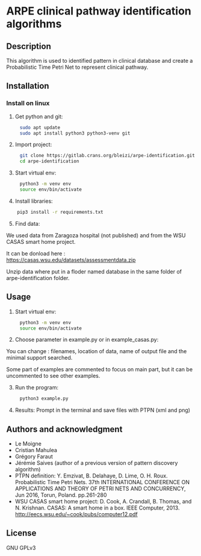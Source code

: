 # ARPE clinical pathway identification algorithms

## Description
This algorithm is used to identified pattern in clinical database and create a Probabilistic Time Petri Net to represent clinical pathway.

## Installation
### Install on linux
1. Get python and git:
```bash
     sudo apt update
     sudo apt install python3 python3-venv git
```

2. Import project:
```bash
     git clone https://gitlab.crans.org/bleizi/arpe-identification.git
     cd arpe-identification
```

3. Start virtual env:
```bash
     python3 -m venv env
     source env/bin/activate
```

4. Install libraries:
```bash
    pip3 install -r requirements.txt
```

5. Find data:

We used data from Zaragoza hospital (not published) and from the WSU CASAS smart home project.

It can be donload here : https://casas.wsu.edu/datasets/assessmentdata.zip

Unzip data where put in a floder named database in the same folder of arpe-identification folder.

## Usage
1. Start virtual env:
```bash
     python3 -m venv env
     source env/bin/activate
```

2. Choose parameter in example.py or in example_casas.py:

You can change : filenames, location of data, name of output file and the minimal support searched.

Some part of examples are commented to focus on main part, but it can be uncommented to see other examples.

3. Run the program:
```bash
     python3 example.py
```

4. Results:
Prompt in the terminal and save files with PTPN (xml and png)

## Authors and acknowledgment
- Le Moigne
- Cristian Mahulea 
- Grégory Faraut
- Jérémie Saives (author of a previous version of pattern discovery algorithm)
- PTPN definition: Y. Emzivat, B. Delahaye, D. Lime, O. H. Roux. Probabilistic Time Petri Nets. 37th INTERNATIONAL CONFERENCE ON APPLICATIONS AND THEORY OF PETRI NETS AND CONCURRENCY, Jun 2016, Torun, Poland. pp.261-280
- WSU CASAS smart home project: D. Cook, A. Crandall, B. Thomas, and N. Krishnan. CASAS: A smart home in a box. IEEE Computer, 2013. http://eecs.wsu.edu/~cook/pubs/computer12.pdf

## License
GNU GPLv3
